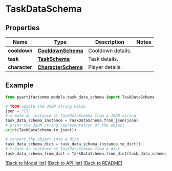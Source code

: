 # TaskDataSchema


## Properties

Name | Type | Description | Notes
------------ | ------------- | ------------- | -------------
**cooldown** | [**CooldownSchema**](CooldownSchema.md) | Cooldown details. | 
**task** | [**TaskSchema**](TaskSchema.md) | Task details. | 
**character** | [**CharacterSchema**](CharacterSchema.md) | Player details. | 

## Example

```python
from pyartifactsmmo.models.task_data_schema import TaskDataSchema

# TODO update the JSON string below
json = "{}"
# create an instance of TaskDataSchema from a JSON string
task_data_schema_instance = TaskDataSchema.from_json(json)
# print the JSON string representation of the object
print(TaskDataSchema.to_json())

# convert the object into a dict
task_data_schema_dict = task_data_schema_instance.to_dict()
# create an instance of TaskDataSchema from a dict
task_data_schema_from_dict = TaskDataSchema.from_dict(task_data_schema_dict)
```
[[Back to Model list]](../README.md#documentation-for-models) [[Back to API list]](../README.md#documentation-for-api-endpoints) [[Back to README]](../README.md)


